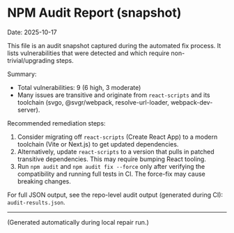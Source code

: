 # NPM Audit Report (snapshot)

Date: 2025-10-17

This file is an audit snapshot captured during the automated fix process. It lists vulnerabilities that were detected and which require non-trivial/upgrading steps.

Summary:
- Total vulnerabilities: 9 (6 high, 3 moderate)
- Many issues are transitive and originate from `react-scripts` and its toolchain (svgo, @svgr/webpack, resolve-url-loader, webpack-dev-server).

Recommended remediation steps:
1. Consider migrating off `react-scripts` (Create React App) to a modern toolchain (Vite or Next.js) to get updated dependencies.
2. Alternatively, update `react-scripts` to a version that pulls in patched transitive dependencies. This may require bumping React tooling.
3. Run `npm audit` and `npm audit fix --force` only after verifying the compatibility and running full tests in CI. The force-fix may cause breaking changes.

For full JSON output, see the repo-level audit output (generated during CI): `audit-results.json`.

---

(Generated automatically during local repair run.)
